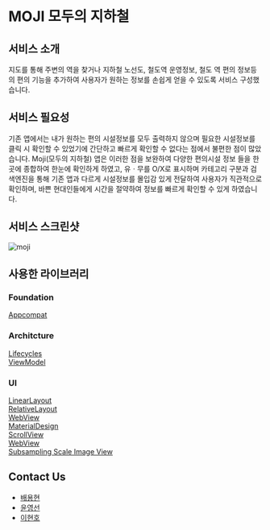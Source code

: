 # MOJI 모두의 지하철
## 서비스 소개
지도를 통해 주변의 역을 찾거나 지하철 노선도, 철도역 운영정보, 철도	역 편의 정보등의 편의 기능을 추가하여 사용자가 원하는 정보를 손쉽게 얻을 수 있도록 서비스 구성했습니다.

## 서비스 필요성
 기존 앱에서는 내가 원하는 편의 시설정보를 모두 출력하지 않으며 필요한 시설정보를 클릭 시 확인할 수 있었기에 간단하고 빠르게 확인할 수 없다는 점에서 불편한 점이 많았습니다. 
Moji(모두의 지하철) 앱은 이러한 점을 보완하여 다양한 편의시설 정보 들을 한곳에 종합하여 한눈에 확인하게 하였고, 유ㆍ무를 O/X로 표시하며 카테고리 구분과 검색엔진을 통해 기존 앱과 다르게 시설정보를 몰입감 있게 전달하여 사용자가 직관적으로 확인하며, 바쁜 현대인들에게 시간을 절약하여 정보를 빠르게 확인할 수 있게 하였습니다.


## 서비스 스크린샷
![moji](https://user-images.githubusercontent.com/77232856/148357810-82812182-1839-453e-b140-7a02485f48d1.png)

## 사용한 라이브러리
### Foundation
[Appcompat](https://developer.android.com/topic/libraries/support-library/packages#v7-appcompat)   

### Architcture
[Lifecycles](https://developer.android.com/topic/libraries/architecture/lifecycle)   
[ViewModel](https://developer.android.com/topic/libraries/architecture/viewmodel)  

### UI
[LinearLayout](https://developer.android.com/reference/android/widget/LinearLayout)   
[RelativeLayout](https://developer.android.com/reference/kotlin/android/widget/RelativeLayout)  
[WebView](https://developer.android.com/guide/webapps/webview)  
[MaterialDesign](https://material.io/design)  
[ScrollView](https://developer.android.com/reference/androidx/core/view/ScrollingView)  
[WebView](https://developer.android.com/guide/webapps/webview)  
[Subsampling Scale Image View](https://github.com/davemorrissey/subsampling-scale-image-view)  

## Contact Us
* [배용현](https://github.com/Baeyonghyeon)
* [윤영선](https://github.com/yys7517)
* [이현호](https://github.com/S4KITA)
